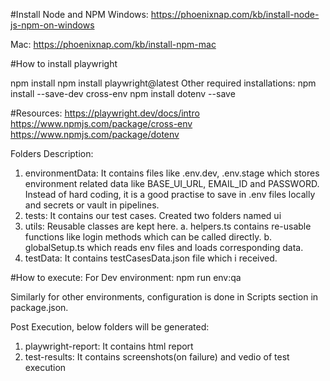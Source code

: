 #Install Node and NPM
Windows:
https://phoenixnap.com/kb/install-node-js-npm-on-windows

Mac:
https://phoenixnap.com/kb/install-npm-mac

#How to install playwright

npm install
npm install playwright@latest
Other required installations:
npm install --save-dev cross-env 
npm install dotenv --save

#Resources: 
https://playwright.dev/docs/intro
https://www.npmjs.com/package/cross-env
https://www.npmjs.com/package/dotenv

Folders Description:

1. environmentData: It contains files like .env.dev, .env.stage which stores environment related data like BASE_UI_URL, EMAIL_ID and PASSWORD. Instead of hard coding, it is a good practise to save in .env files locally and secrets or vault in pipelines.
2. tests: It contains our test cases. Created two folders named ui
3. utils: Reusable classes are kept here.
    a. helpers.ts contains re-usable functions like login methods which  can be called directly.
    b. globalSetup.ts which reads env files and loads corresponding data.
4. testData: It contains testCasesData.json file which i received.

#How to execute:
For Dev environment: npm run env:qa

Similarly for other environments, configuration is done in Scripts section in package.json.

Post Execution, below folders will be generated:
1. playwright-report: It contains html report
2. test-results: It contains screenshots(on failure) and vedio of test execution


